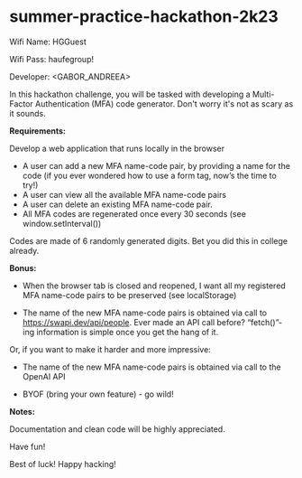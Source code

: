 # summer-practice-hackathon-2k23

Wifi Name: HGGuest

Wifi Pass: haufegroup!

Developer: <GABOR_ANDREEA>

In this hackathon challenge, you will be tasked with developing a Multi-Factor Authentication (MFA) code generator. Don't worry it's not as scary as it sounds.

**Requirements:**

Develop a web application that runs locally in the browser

- A user can add a new MFA name-code pair, by providing a name for the code (if you ever wondered how to use a form tag, now’s the time to try!)
- A user can view all the available MFA name-code pairs
- A user can delete an existing MFA name-code pair.
- All MFA codes are regenerated once every 30 seconds (see window.setInterval())

Codes are made of 6 randomly generated digits. Bet you did this in college already.

**Bonus:**

- When the browser tab is closed and reopened, I want all my registered MFA name-code pairs to be preserved (see localStorage)

- The name of the new MFA name-code pairs is obtained via call to https://swapi.dev/api/people. Ever made an API call before? “fetch()”-ing information is simple once you get the hang of it.

Or, if you want to make it harder and more impressive:

- The name of the new MFA name-code pairs is obtained via call to the OpenAI API

- BYOF (bring your own feature) - go wild!

**Notes:**

Documentation and clean code will be highly appreciated.

Have fun!

Best of luck! Happy hacking!
